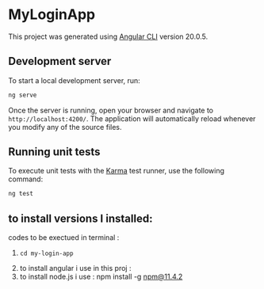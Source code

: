 # MyLoginApp

This project was generated using [Angular CLI](https://github.com/angular/angular-cli) version 20.0.5.

## Development server

To start a local development server, run:

```bash
ng serve
```

Once the server is running, open your browser and navigate to `http://localhost:4200/`. The application will automatically reload whenever you modify any of the source files.




## Running unit tests

To execute unit tests with the [Karma](https://karma-runner.github.io) test runner, use the following command:

```bash
ng test
```


## to install versions I installed: 


codes to be exectued in terminal :

1.     cd my-login-app
2.  to install angular i use in this proj :
3.  to install node.js i use : npm install -g npm@11.4.2  
















